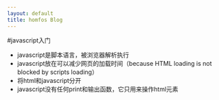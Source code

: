 ```yaml
---
layout: default
title: homfos Blog
---
```

#javascript入门
- javascript是脚本语言，被浏览器解析执行
- javascript放在<body>可以减少网页的加载时间（because HTML loading is not blocked by scripts loading）
- 将html和javascript分开
- javascript没有任何print和输出函数，它只用来操作html元素